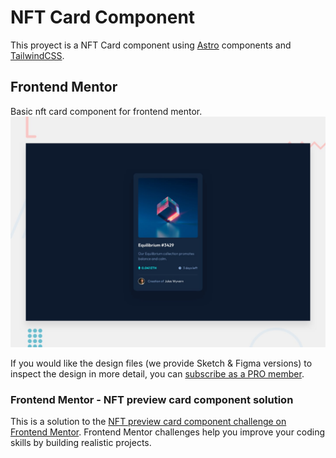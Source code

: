 # NFT Card Component

This proyect is a NFT Card component using [Astro](https://astro.build/) components and [TailwindCSS](https://tailwindcss.com/).

## Frontend Mentor

Basic nft card component for frontend mentor.
![Design preview for the NFT preview card component coding challenge](./design/desktop-preview.jpg)

If you would like the design files (we provide Sketch & Figma versions) to inspect the design in more detail, you can [subscribe as a PRO member](https://www.frontendmentor.io/pro).

### Frontend Mentor - NFT preview card component solution

This is a solution to the [NFT preview card component challenge on Frontend Mentor](https://www.frontendmentor.io/challenges/nft-preview-card-component-SbdUL_w0U). Frontend Mentor challenges help you improve your coding skills by building realistic projects. 